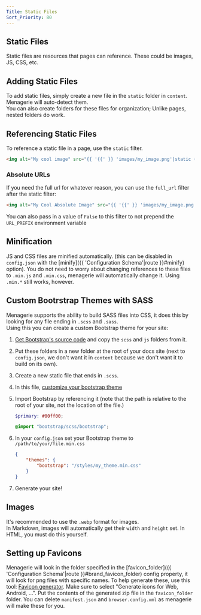 ```yaml
---
Title: Static Files
Sort_Priority: 80
---
```


## Static Files

Static files are resources that pages can reference. These could be images, JS, CSS, etc.

## Adding Static Files

To add static files, simply create a new file in the `static` folder in `content`. Menagerie will auto-detect them.  
You can also create folders for these files for organization; Unlike pages, nested folders do work.

## Referencing Static Files

To reference a static file in a page, use the `static` filter.

```html
<img alt="My cool image" src="{{ '{{' }} 'images/my_image.png'|static {{ '}}' }}"/>
```

### Absolute URLs

If you need the full url for whatever reason, you can use the `full_url` filter after the static filter:

```html
<img alt="My Cool Absolute Image" src="{{ '{{' }} 'images/my_image.png'|static|full_url {{ '}}' }}"/>
```

You can also pass in a value of `False` to this filter to not prepend the `URL_PREFIX` environment variable

## Minification

JS and CSS files are minified automatically. (this can be disabled in `config.json` with the [minify]({{ 'Configuration Schema'|route }}#minify) option). You do not need to worry about
changing references to these files to `.min.js` and `.min.css`, menagerie will automatically change it. Using `.min.*`
still works, however.

## Custom Bootrstrap Themes with SASS

Menagerie supports the ability to build SASS files into CSS, it does this by looking for any file ending in `.scss` and `.sass`.  
Using this you can create a custom Bootstrap theme for your site:  

1. [Get Bootstrap's source code](https://getbootstrap.com/docs/5.2/getting-started/download/#source-files) and copy the `scss` and `js` folders from it.
2. Put these folders in a new folder at the root of your docs site (next to `config.json`, we don't want it in `content` because we don't want it to build on its own).
3. Create a new static file that ends in `.scss`.
4. In this file, [customize your bootstrap theme](https://getbootstrap.com/docs/5.2/customize/sass/)
5. Import Bootstrap by referencing it (note that the path is relative to the root of your site, not the location of the file.)

    ```scss
    $primary: #00ff00;

    @import "bootstrap/scss/bootstrap";
    ```

6. In your `config.json` set your Bootstrap theme to `/path/to/your/file.min.css`

    ```json
    {
        "themes": {
            "bootstrap": "/styles/my_theme.min.css"
        }
    }
    ```

7. Generate your site!

## Images

It's recommended to use the `.webp` format for images.  
In Markdown, images will automatically get their `width` and `height` set. In HTML, you must do this yourself.

## Setting up Favicons

Menagerie will look in the folder specified in the [favicon_folder]({{ 'Configuration Schema'|route }}#brand_favicon_folder) config property, it will look for png files with specific names.  To help generate these, use this tool: [Favicon generator](https://www.favicon-generator.org/).  Make sure to select "Generate icons for Web, Android, ...".  Put the contents of the generated zip file in the `favicon_folder` folder.  You can delete `manifest.json` and `browser.config.xml` as menagerie will make these for you.
